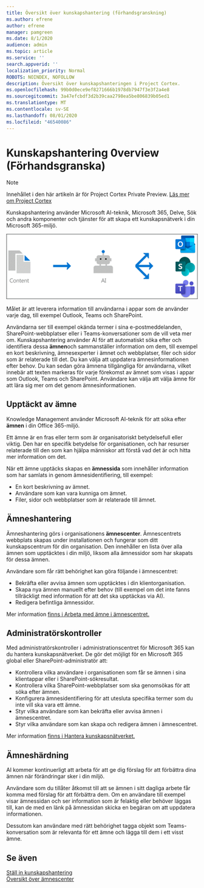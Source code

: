 ```yaml
---
title: Översikt över kunskapshantering (förhandsgranskning)
ms.author: efrene
author: efrene
manager: pamgreen
ms.date: 8/1/2020
audience: admin
ms.topic: article
ms.service: ''
search.appverid: ''
localization_priority: Normal
ROBOTS: NOINDEX, NOFOLLOW
description: Översikt över kunskapshanteringen i Project Cortex.
ms.openlocfilehash: 99b0d0ece9ef8271666b1978db7947f3e3f2a4e8
ms.sourcegitcommit: 3a47efcbdf3d2b39caa2798ea5be806839b05ed1
ms.translationtype: MT
ms.contentlocale: sv-SE
ms.lasthandoff: 08/01/2020
ms.locfileid: "46540086"
---
```

# <a name="knowledge-management-0verview-preview"></a>Kunskapshantering 0verview (Förhandsgranska)

> [!Note] 
> Innehållet i den här artikeln är för Project Cortex Private Preview. [Läs mer om Project Cortex](https://aka.ms/projectcortex) 

Kunskapshantering använder Microsoft AI-teknik, Microsoft 365, Delve, Sök och andra komponenter och tjänster för att skapa ett kunskapsnätverk i din Microsoft 365-miljö. 

   ![Flöde av kunskapshantering](../media/content-understanding/knowledge-management-flowchart.png) </br> 

Målet är att leverera information till användarna i appar som de använder varje dag, till exempel Outlook, Teams och SharePoint.

Användarna ser till exempel okända termer i sina e-postmeddelanden, SharePoint-webbplatser eller i Teams-konversationer som de vill veta mer om. Kunskapshantering använder AI för att automatiskt söka efter och identifiera dessa **ämnen**och sammanställer information om dem, till exempel en kort beskrivning, ämnesexperter i ämnet och webbplatser, filer och sidor som är relaterade till det. Du kan välja att uppdatera ämnesinformationen efter behov. Du kan sedan göra ämnena tillgängliga för användarna, vilket innebär att texten markeras för varje förekomst av ämnet som visas i appar som Outlook, Teams och SharePoint. Användare kan välja att välja ämne för att lära sig mer om det genom ämnesinformationen.


## <a name="topic-discovery"></a>Upptäckt av ämne

Knowledge Management använder Microsoft AI-teknik för att söka efter **ämnen** i din Office 365-miljö.

Ett ämne är en fras eller term som är organisatoriskt betydelsefull eller viktig. Den har en specifik betydelse för organisationen, och har resurser relaterade till den som kan hjälpa människor att förstå vad det är och hitta mer information om det.

När ett ämne upptäcks skapas en **ämnessida** som innehåller information som har samlats in genom ämnesidentifiering, till exempel:

- En kort beskrivning av ämnet.
- Användare som kan vara kunniga om ämnet.
- Filer, sidor och webbplatser som är relaterade till ämnet.


## <a name="topic-management"></a>Ämneshantering

Ämneshantering görs i organisationens **ämnescenter**. Ämnescentrets webbplats skapas under installationen och fungerar som ditt kunskapscentrum för din organisation. Den innehåller en lista över alla ämnen som upptäcktes i din miljö, liksom alla ämnessidor som har skapats för dessa ämnen. 

Användare som får rätt behörighet kan göra följande i ämnescentret:

- Bekräfta eller avvisa ämnen som upptäcktes i din klientorganisation.
- Skapa nya ämnen manuellt efter behov (till exempel om det inte fanns tillräckligt med information för att det ska upptäckas via AI).
- Redigera befintliga ämnessidor.</br>

Mer information [finns i Arbeta med ämne i ämnescentret.](work-with-topics.md)  


## <a name="admin-controls"></a>Administratörskontroller

Med administratörskontroller i administrationscentret för Microsoft 365 kan du hantera kunskapsnätverket. De gör det möjligt för en Microsoft 365 global eller SharePoint-administratör att:

- Kontrollera vilka användare i organisationen som får se ämnen i sina klientappar eller i SharePoint-sökresultat.
- Kontrollera vilka SharePoint-webbplatser som ska genomsökas för att söka efter ämnen.
- Konfigurera ämnesidentifiering för att utesluta specifika termer som du inte vill ska vara ett ämne.
- Styr vilka användare som kan bekräfta eller avvisa ämnen i ämnescentret.
- Styr vilka användare som kan skapa och redigera ämnen i ämnescentret.

Mer information [finns i Hantera kunskapsnätverket.](manage-knowledge-network.md) 

## <a name="topic-curation"></a>Ämneshärdning

AI kommer kontinuerligt att arbeta för att ge dig förslag för att förbättra dina ämnen när förändringar sker i din miljö.

Användare som du tillåter åtkomst till att se ämnen i sitt dagliga arbete får komma med förslag för att förbättra dem. Om en användare till exempel visar ämnessidan och ser information som är felaktig eller behöver läggas till, kan de med en länk på ämnessidan skicka en begäran om att uppdatera informationen.

Dessutom kan användare med rätt behörighet tagga objekt som Teams-konversation som är relevanta för ett ämne och lägga till dem i ett visst ämne.




## <a name="see-also"></a>Se även
[Ställ in kunskapshantering](set-up-knowledge-network.md)</br>
[Översikt över ämnescenter](topic-center-overview.md)